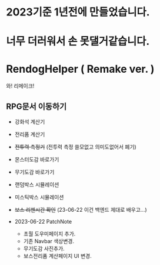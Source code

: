 # 2023기준 1년전에 만들었습니다.
# 너무 더러워서 손 못댈거같습니다.

# RendogHelper ( Remake ver. )

와! 리메이크!

## RPG문서 이동하기

- 강화석 계산기

- 전리품 계산기

- ~~전투력 측정기~~
  (전투력 측정 쓸모없고 의미도없어서 폐기)

- 몬스터도감 바로가기

- 무기도감 바로가기

- 랜덤박스 시뮬레이션

- 미스틱박스 시뮬레이션

- ~~보스 리젠시간 확인~~
  (23-06-22 이건 백엔드 제대로 배우고...)

- 2023-06-22 PatchNote
  - 초월 도우미페이지 추가.
  - 기존 Navbar 색상변경.
  - 무기도감 사진추가.
  - 보스전리품 계산페이지 UI 변경.
